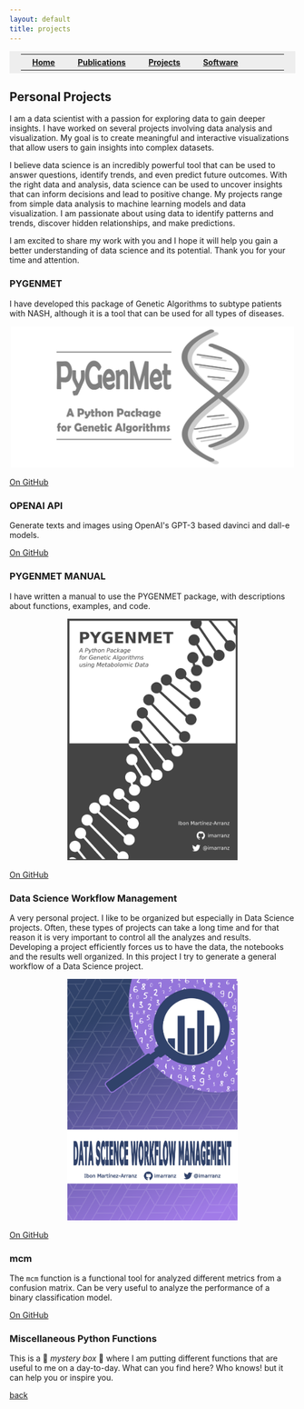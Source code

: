```yaml
---
layout: default
title: projects
---
```


<table style="background-color:#EEEEEE; border:0px solid black; border-collapse: collapse; padding: 5px 20px 5px 20px;">
  <tr>
    <th style="padding: 5px 20px 5px 20px;"><a href="index">Home</a></th>
    <th style="padding: 5px 20px 5px 20px;"><a href="publications">Publications</a></th>
    <th style="padding: 5px 20px 5px 20px;"><a href="projects">Projects</a></th>
    <th style="padding: 5px 20px 5px 20px;"><a href="software">Software</a></th>
    <th style="width:100%"></th>
  </tr>
</table>

## Personal Projects

I am a data scientist with a passion for exploring data to gain deeper insights. I have worked on several projects involving data analysis and visualization. My goal is to create meaningful and interactive visualizations that allow users to gain insights into complex datasets. 

I believe data science is an incredibly powerful tool that can be used to answer questions, identify trends, and even predict future outcomes. With the right data and analysis, data science can be used to uncover insights that can inform decisions and lead to positive change. My projects range from simple data analysis to machine learning models and data visualization. I am passionate about using data to identify patterns and trends, discover hidden relationships, and make predictions. 

I am excited to share my work with you and I hope it will help you gain a better understanding of data science and its potential. Thank you for your time and attention.


### PYGENMET

I have developed this package of Genetic Algorithms to subtype patients with NASH, although it is a tool that can be used for all types of diseases. 

<p style="text-align:center;">
<img src="./images/pygenmet.png" alt="PYGENMET Manual" width="500"/>
</p>

[On GitHub](https://github.com/imarranz/pygenmet)

<!--
<div class="project">
  <img class="left" src="https://github.com/imarranz/pygenmet/raw/master/figures/logo.png" alt="PYGENMET" width="200px">
  <aside>I have developed this package of genetic algorithms to subtype patients with NASH, although it is a tool that can be used for all types of diseases.</aside>
  <div class="reset"></div>
</div>
-->

### OPENAI API

Generate texts and images using OpenAI's GPT-3 based davinci and dall-e models.

[On GitHub](https://github.com/imarranz/streamlit-openai-app)

### PYGENMET MANUAL

I have written a manual to use the PYGENMET package, with descriptions about functions, examples, and code.

<p style="text-align:center;">
<img src="./images/cover_pygenmet.png" alt="PYGENMET Manual" width="300"/>
</p>

[On GitHub](https://github.com/imarranz/pygenmet-manual)

### Data Science Workflow Management

A very personal project. I like to be organized but especially in Data Science projects. Often, these types of projects can take a long time and for that reason it is very important to control all the analyzes and results. Developing a project efficiently forces us to have the data, the notebooks and the results well organized. In this project I try to generate a general workflow of a Data Science project.

<p style="text-align:center;">
<img src="./images/cover_dswm.png" alt="Data Science Workflow Management Manual" width="300"/>
</p>

[On GitHub](https://github.com/imarranz/data-science-workflow-management)


### mcm

The `mcm` function is a functional tool for analyzed different metrics from a confusion matrix. Can be very useful to analyze the performance of a binary classification model.

[On GitHub](https://github.com/imarranz/mcm)

### Miscellaneous Python Functions

This is a :gift: _mystery box_ :gift: where I am putting different functions that are useful to me on a day-to-day. What can you find here? Who knows! but it can help you or inspire you. 

[back](./)
